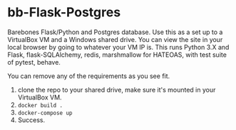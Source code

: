 # bb-Flask-Postgres

Barebones Flask/Python and Postgres database. Use this as a set up to a VirtualBox VM and a Windows shared drive. You can view the site in your local browser by going to whatever your VM IP is. This runs Python 3.X and Flask, flask-SQLAlchemy, redis, marshmallow for HATEOAS, with test suite of pytest, behave.

You can remove any of the requirements as you see fit.

1. clone the repo to your shared drive, make sure it's mounted in your VirtualBox VM.
2. `docker build .`
3. `docker-compose up`
4. Success.
